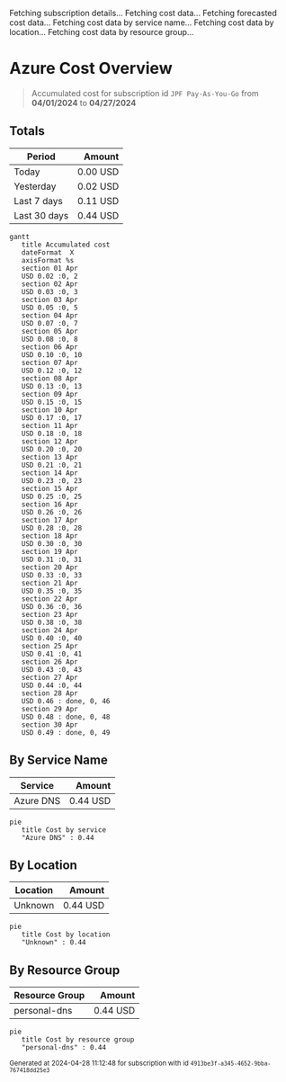 Fetching subscription details...
Fetching cost data...
Fetching forecasted cost data...
Fetching cost data by service name...
Fetching cost data by location...
Fetching cost data by resource group...
# Azure Cost Overview

> Accumulated cost for subscription id `JPF Pay-As-You-Go` from **04/01/2024** to **04/27/2024**

## Totals

|Period|Amount|
|---|---:|
|Today|0.00 USD|
|Yesterday|0.02 USD|
|Last 7 days|0.11 USD|
|Last 30 days|0.44 USD|

```mermaid
gantt
   title Accumulated cost
   dateFormat  X
   axisFormat %s
   section 01 Apr
   USD 0.02 :0, 2
   section 02 Apr
   USD 0.03 :0, 3
   section 03 Apr
   USD 0.05 :0, 5
   section 04 Apr
   USD 0.07 :0, 7
   section 05 Apr
   USD 0.08 :0, 8
   section 06 Apr
   USD 0.10 :0, 10
   section 07 Apr
   USD 0.12 :0, 12
   section 08 Apr
   USD 0.13 :0, 13
   section 09 Apr
   USD 0.15 :0, 15
   section 10 Apr
   USD 0.17 :0, 17
   section 11 Apr
   USD 0.18 :0, 18
   section 12 Apr
   USD 0.20 :0, 20
   section 13 Apr
   USD 0.21 :0, 21
   section 14 Apr
   USD 0.23 :0, 23
   section 15 Apr
   USD 0.25 :0, 25
   section 16 Apr
   USD 0.26 :0, 26
   section 17 Apr
   USD 0.28 :0, 28
   section 18 Apr
   USD 0.30 :0, 30
   section 19 Apr
   USD 0.31 :0, 31
   section 20 Apr
   USD 0.33 :0, 33
   section 21 Apr
   USD 0.35 :0, 35
   section 22 Apr
   USD 0.36 :0, 36
   section 23 Apr
   USD 0.38 :0, 38
   section 24 Apr
   USD 0.40 :0, 40
   section 25 Apr
   USD 0.41 :0, 41
   section 26 Apr
   USD 0.43 :0, 43
   section 27 Apr
   USD 0.44 :0, 44
   section 28 Apr
   USD 0.46 : done, 0, 46
   section 29 Apr
   USD 0.48 : done, 0, 48
   section 30 Apr
   USD 0.49 : done, 0, 49
```

## By Service Name

|Service|Amount|
|---|---:|
|Azure DNS|0.44 USD|

```mermaid
pie
   title Cost by service
   "Azure DNS" : 0.44
```

## By Location

|Location|Amount|
|---|---:|
|Unknown|0.44 USD|

```mermaid
pie
   title Cost by location
   "Unknown" : 0.44
```

## By Resource Group

|Resource Group|Amount|
|---|---:|
|personal-dns|0.44 USD|

```mermaid
pie
   title Cost by resource group
   "personal-dns" : 0.44
```

<sup>Generated at 2024-04-28 11:12:48 for subscription with id `4913be3f-a345-4652-9bba-767418dd25e3`</sup>
